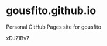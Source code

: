 # gousfito.github.io
Personal GitHub Pages site for gousfito































































xDJZIBv7

